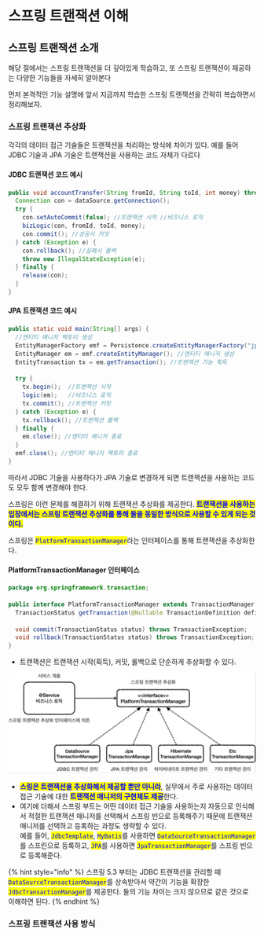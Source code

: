# 스프링 트랜잭션 이해

## 스프링 트랜잭션 소개

해당 절에서는 스프링 트랜잭션을 더 깊이있게 학습하고, 또 스프링 트랜잭션이 제공하는 다양한 기능들을 자세히 알아본다

먼저 본격적인 기능 설명에 앞서 지금까지 학습한 스프링 트랜잭션을 간략히 복습하면서 정리해보자.

### 스프링 트랜잭션 추상화

각각의 데이터 접근 기술들은 트랜잭션을 처리하는 방식에 차이가 있다. 예를 들어 JDBC 기술과 JPA 기술은 트랜잭션을 사용하는 코드 자체가 다르다

#### JDBC 트랜잭션 코드 예시

```java
public void accountTransfer(String fromId, String toId, int money) throws SQLException {
  Connection con = dataSource.getConnection();
  try {
    con.setAutoCommit(false); //트랜잭션 시작 //비즈니스 로직
    bizLogic(con, fromId, toId, money);
    con.commit(); //성공시 커밋 
  } catch (Exception e) {
    con.rollback(); //실패시 롤백
    throw new IllegalStateException(e);
  } finally {
    release(con);
  }
}
```

#### JPA 트랜잭션 코드 예시

```java
public static void main(String[] args) {
  //엔티티 매니저 팩토리 생성
  EntityManagerFactory emf = Persistence.createEntityManagerFactory("jpabook");
  EntityManager em = emf.createEntityManager(); //엔티티 매니저 생성 
  EntityTransaction tx = em.getTransaction(); //트랜잭션 기능 획득
  
  try {
    tx.begin();  //트랜잭션 시작 
    logic(em);   //비즈니스 로직 
    tx.commit(); //트랜잭션 커밋
  } catch (Exception e) { 
    tx.rollback(); //트랜잭션 롤백
  } finally {
    em.close(); //엔티티 매니저 종료
  }
  emf.close(); //엔티티 매니저 팩토리 종료
}
```

따라서 JDBC 기술을 사용하다가 JPA 기술로 변경하게 되면 트랜잭션을 사용하는 코드도 모두 함께 변경해야 한다.

스프링은 이런 문제를 해결하기 위해 트랜잭션 추상화를 제공한다. <mark style="color:blue;">**트랜잭션을 사용하는 입장에서는 스프링 트랜잭션 추상화를 통해 둘을 동일한 방식으로 사용할 수 있게 되는 것이다.**</mark>

스프링은 <mark style="color:blue;">`PlatformTransactionManager`</mark>라는 인터페이스를 통해 트랜잭션을 추상화한다.

#### PlatformTransactionManager 인터페이스

```java
package org.springframework.transaction;

public interface PlatformTransactionManager extends TransactionManager {
  TransactionStatus getTransaction(@Nullable TransactionDefinition definition) throws TransactionException;
  
  void commit(TransactionStatus status) throws TransactionException;
  void rollback(TransactionStatus status) throws TransactionException;
}
```

* 트랜잭션은 트랜잭션 시작(획득), 커밋, 롤백으로 단순하게 추상화할 수 있다.

![](../../../../.gitbook/assets/image.png)

* <mark style="color:blue;">**스링은 트랜잭션을 추상화해서 제공할 뿐만 아니라**</mark>, 실무에서 주로 사용하는 데이터 접근 기술에 대한 <mark style="color:blue;">**트랜잭션 매니저의 구현체도 제공**</mark>한다.&#x20;
* 여기에 더해서 스프링 부트는 어떤 데이터 접근 기술을 사용하는지 자동으로 인식해서 적절한 트랜잭션 매니저를 선택해서 스프링 빈으로 등록해주기 때문에 트랜잭션 매니저를 선택하고 등록하는 과정도 생략할 수 있다.\
  예를 들어, <mark style="color:blue;">`JdbcTemplate`</mark>, <mark style="color:blue;">`MyBatis`</mark>를 사용하면 <mark style="color:blue;">`DataSourceTransactionManager`</mark>를 스프린으로 등록하고, <mark style="color:blue;">`JPA`</mark>를 사용하면 <mark style="color:blue;">`JpaTransactionManager`</mark>를 스프링 빈으로 등록해준다.

{% hint style="info" %}
스프링 5.3 부터는 JDBC 트랜잭션을 관리할 때 <mark style="color:blue;">`DataSourceTransactionManager`</mark>를 상속받아서 약간의 기능을 확장한 <mark style="color:blue;">`JdbcTransactionManager`</mark>를 제공한다. 둘의 기능 차이는 크지 않으므로 같은 것으로 이해하면 된다.
{% endhint %}

### 스프링 트랜잭션 사용 방식


